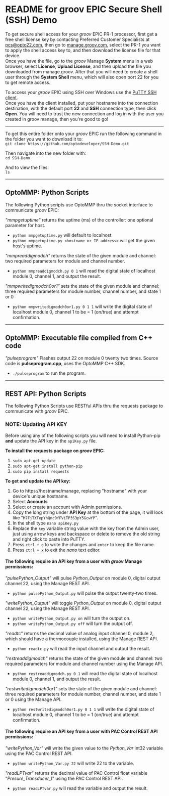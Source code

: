 # README for groov EPIC Secure Shell (SSH) Demo

To get secure shell access for your _groov_ EPIC PR-1 processor, first get a free shell license key by contacting Preferred Customer Specialists at pcs@opto22.com, then go to [manage.groov.com](manage.groov.com), select the PR-1 you want to apply the shell access key to, and then download the license file for that device.<br>
Once you have the file, go to the _groov_ Manage **System** menu in a web browser, select **License**, **Upload License**, and then upload the file you downloaded from manage.groov. After that you will need to create a shell user through the **System** **Shell** menu, which will also open port 22 for you to get remote access.

To access your _groov_ EPIC using SSH over Windows use the [PuTTY SSH client](https://www.putty.org/).<br>
Once you have the client installed, put your hostname into the connection destination, with the default port **22** and **SSH** connection type, then click **Open**. You will need to trust the new connection and log in with the user you created in groov manage, then you're good to go!

--------

To get this entire folder onto your _groov_ EPIC run the following command in the folder you want to download it to:<br>
`git clone https://github.com/optodeveloper/SSH-Demo.git`

Then navigate into the new folder with:<br>
`cd SSH-Demo`

And to view the files:<br>
`ls`

--------

## OptoMMP: Python Scripts

The following Python scripts use OptoMMP thru the socket interface to communicate *groov* EPIC:

*"mmpgetuptime"* returns the uptime (ms) of the controller: one optional parameter for host.
* `python mmpgetuptime.py`    will default to localhost.
* `python mmpgetuptime.py <hostname or IP address>`    will get the given host's uptime.

*"mmpreaddigmodch"* returns the state of the given module and channel: two required parameters for module and channel number.
* `python mmpreaddigmodch.py 0 1`    will read the digital state of localhost module 0, channel 1, and output the result.

*"mmpwritedigmodch0or1"* sets the state of the given module and channel: three required parameters for module number, channel number, and state 1 or 0
* `python mmpwritedigmodch0or1.py 0 1 1`    will write the digital state of localhost module 0, channel 1 to be = 1 (on/true) and attempt confirmation.


--------

## OptoMMP: Executable file compiled from C++ code

*"pulseprogram"* Flashes output 22 on module 0 twenty two times. Source code is **pulseprogram.cpp**, uses the OptoMMP C++ SDK.
* `./pulseprogram` to run the program.


--------

## REST API: Python Scripts

The following Python Scripts use RESTful APIs thru the requests package to communicate with *groov* EPIC.

### NOTE: Updating API KEY
Before using any of the following scripts you will need to install Python-pip **and** update the API key in the `apiKey.py` file. 

**To install the requests package on *groov* EPIC:**
1. `sudo apt-get update`
2. `sudo apt-get install python-pip`
3. `sudo pip install requests`

**To get and update the API key:**
1. Go to https://hostname/manage, replacing "hostname" with your device's unique hostname.
2. Select **Accounts**
3. Select or create an account with Admin permissions.
4. Copy the long string under **API Key** at the bottom of the page, it will look like "`M7FjTXTepYhQnc9fFViTP3S3pY5GcwYP`".
5. In the shell type `nano apiKey.py`
6. Replace the `key` variable string value with the key from the Admin user, just using arrow keys and backspace or delete to remove the old string and right click to paste into PuTTY.
7. Press `ctrl + o` to write the changes and `enter` to keep the file name.
8. Press `ctrl + x` to exit the _nano_ text editor.

#### The following require an API key from a user with _groov_ Manage permissions:

*"pulsePython_Output"* will pulse _Python_Output_ on module 0, digital output channel 22, using the Manage REST API.
* `python pulsePython_Output.py`    will pulse the output twenty-two times.

*"writePython_Output"* will toggle _Python_Output_ on module 0, digital output channel 22, using the Manage REST API.
* `python writePython_Output.py on`    will turn the output on.
* `python writePython_Output.py off`    will turn the output off.

*"readtc"* returns the decimal value of analog input channel 0, module 2, which should have a thermocouple installed, using the Manage REST API.
* `python readtc.py`    will read the input channel and output the result.

*"restreaddigmodch"* returns the state of the given module and channel: two required parameters for module and channel number using the Manage API.
* `python restreaddigmodch.py 0 1`    will read the digital state of localhost module 0, channel 1, and output the result.

*"restwritedigmodch0or1"* sets the state of the given module and channel: three required parameters for module number, channel number, and state 1 or 0 using the Manage API.
* `python restwritedigmodch0or1.py 0 1 1`    will write the digital state of localhost module 0, channel 1 to be = 1 (on/true) and attempt confirmation.

#### The following require an API key from a user with PAC Control REST API permissions:

*"writePython_Var"* will write the given value to the _Python_Var_ int32 variable using the PAC Control REST API.
* `python writePython_Var.py 22`    will write 22 to the variable.

*"readLPTvar"* returns the decimal value of PAC Control float variable "_Presure_Transducer_1_" using the PAC Control REST API.
* `python readLPTvar.py`    will read the variable and output the result.
